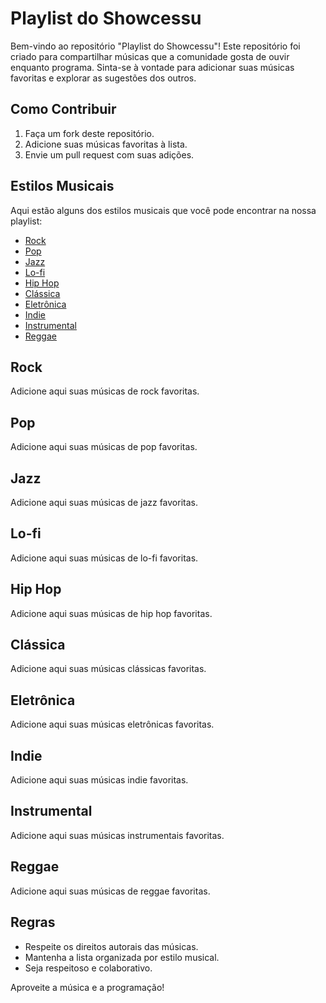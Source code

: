 # Playlist do Showcessu

Bem-vindo ao repositório "Playlist do Showcessu"! Este repositório foi criado para compartilhar músicas que a comunidade gosta de ouvir enquanto programa. Sinta-se à vontade para adicionar suas músicas favoritas e explorar as sugestões dos outros.

## Como Contribuir

1. Faça um fork deste repositório.
2. Adicione suas músicas favoritas à lista.
3. Envie um pull request com suas adições.

## Estilos Musicais

Aqui estão alguns dos estilos musicais que você pode encontrar na nossa playlist:

- [Rock](#rock)
- [Pop](#pop)
- [Jazz](#jazz)
- [Lo-fi](#lo-fi)
- [Hip Hop](#hip-hop)
- [Clássica](#classica)
- [Eletrônica](#eletronica)
- [Indie](#indie)
- [Instrumental](#instrumental)
- [Reggae](#reggae)

## Rock

Adicione aqui suas músicas de rock favoritas.

## Pop

Adicione aqui suas músicas de pop favoritas.

## Jazz

Adicione aqui suas músicas de jazz favoritas.

## Lo-fi

Adicione aqui suas músicas de lo-fi favoritas.

## Hip Hop

Adicione aqui suas músicas de hip hop favoritas.

## Clássica

Adicione aqui suas músicas clássicas favoritas.

## Eletrônica

Adicione aqui suas músicas eletrônicas favoritas.

## Indie

Adicione aqui suas músicas indie favoritas.

## Instrumental

Adicione aqui suas músicas instrumentais favoritas.

## Reggae

Adicione aqui suas músicas de reggae favoritas.

## Regras

- Respeite os direitos autorais das músicas.
- Mantenha a lista organizada por estilo musical.
- Seja respeitoso e colaborativo.

Aproveite a música e a programação!
